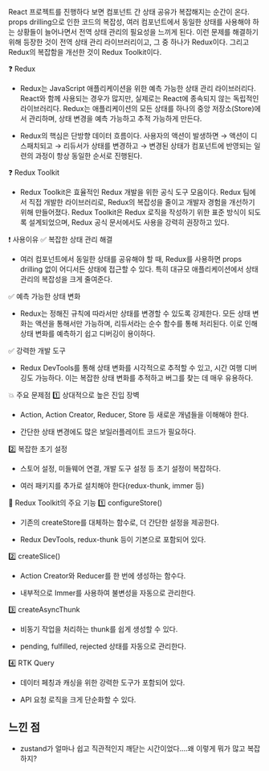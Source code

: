 
React 프로젝트를 진행하다 보면 컴포넌트 간 상태 공유가 복잡해지는 순간이 온다. props drilling으로 인한 코드의 복잡성, 여러 컴포넌트에서 동일한 상태를 사용해야 하는 상황들이 늘어나면서 전역 상태 관리의 필요성을 느끼게 된다. 이런 문제를 해결하기 위해 등장한 것이 전역 상태 관리 라이브러리이고, 그 중 하나가 Redux이다. 그리고 Redux의 복잡함을 개선한 것이 Redux Toolkit이다.

❓ Redux
- Redux는 JavaScript 애플리케이션을 위한 예측 가능한 상태 관리 라이브러리다. React와 함께 사용되는 경우가 많지만, 실제로는 React에 종속되지 않는 독립적인 라이브러리다. Redux는 애플리케이션의 모든 상태를 하나의 중앙 저장소(Store)에서 관리하며, 상태 변경을 예측 가능하고 추적 가능하게 만든다.

- Redux의 핵심은 단방향 데이터 흐름이다. 사용자의 액션이 발생하면 → 액션이 디스패치되고 → 리듀서가 상태를 변경하고 → 변경된 상태가 컴포넌트에 반영되는 일련의 과정이 항상 동일한 순서로 진행된다.

❓ Redux Toolkit
- Redux Toolkit은 효율적인 Redux 개발을 위한 공식 도구 모음이다. Redux 팀에서 직접 개발한 라이브러리로, Redux의 복잡성을 줄이고 개발자 경험을 개선하기 위해 만들어졌다. Redux Toolkit은 Redux 로직을 작성하기 위한 표준 방식이 되도록 설계되었으며, Redux 공식 문서에서도 사용을 강력히 권장하고 있다.

❗ 사용이유
✅ 복잡한 상태 관리 해결
- 여러 컴포넌트에서 동일한 상태를 공유해야 할 때, Redux를 사용하면 props drilling 없이 어디서든 상태에 접근할 수 있다. 특히 대규모 애플리케이션에서 상태 관리의 복잡성을 크게 줄여준다.

✅  예측 가능한 상태 변화
- Redux는 정해진 규칙에 따라서만 상태를 변경할 수 있도록 강제한다. 모든 상태 변화는 액션을 통해서만 가능하며, 리듀서라는 순수 함수를 통해 처리된다. 이로 인해 상태 변화를 예측하기 쉽고 디버깅이 용이하다.

✅  강력한 개발 도구
- Redux DevTools를 통해 상태 변화를 시각적으로 추적할 수 있고, 시간 여행 디버깅도 가능하다. 이는 복잡한 상태 변화를 추적하고 버그를 찾는 데 매우 유용하다.

💥 주요 문제점
1️⃣ 상대적으로 높은 진입 장벽
- Action, Action Creator, Reducer, Store 등 새로운 개념들을 이해해야 한다.

- 간단한 상태 변경에도 많은 보일러플레이트 코드가 필요하다.

2️⃣ 복잡한 초기 설정
- 스토어 설정, 미들웨어 연결, 개발 도구 설정 등 초기 설정이 복잡하다.

- 여러 패키지를 추가로 설치해야 한다(redux-thunk, immer 등)

💠 Redux Toolkit의 주요 기능
1️⃣ configureStore()
- 기존의 createStore를 대체하는 함수로, 더 간단한 설정을 제공한다.

- Redux DevTools, redux-thunk 등이 기본으로 포함되어 있다.


2️⃣ createSlice()
- Action Creator와 Reducer를 한 번에 생성하는 함수다.

- 내부적으로 Immer를 사용하여 불변성을 자동으로 관리한다.

3️⃣ createAsyncThunk
- 비동기 작업을 처리하는 thunk를 쉽게 생성할 수 있다.

- pending, fulfilled, rejected 상태를 자동으로 관리한다.

4️⃣ RTK Query
- 데이터 페칭과 캐싱을 위한 강력한 도구가 포함되어 있다.

- API 요청 로직을 크게 단순화할 수 있다.

## 느낀 점
- zustand가 얼마나 쉽고 직관적인지 깨닫는 시간이었다....왜 이렇게 뭐가 많고 복잡하지?







